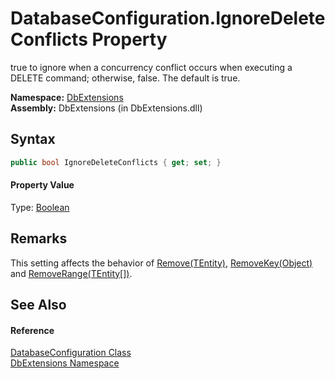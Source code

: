 DatabaseConfiguration.IgnoreDeleteConflicts Property
====================================================
true to ignore when a concurrency conflict occurs when executing a DELETE command; otherwise, false. The default is true.

**Namespace:** [DbExtensions][1]  
**Assembly:** DbExtensions (in DbExtensions.dll)

Syntax
------

```csharp
public bool IgnoreDeleteConflicts { get; set; }
```

#### Property Value
Type: [Boolean][2]

Remarks
-------
 This setting affects the behavior of [Remove(TEntity)][3], [RemoveKey(Object)][4] and [RemoveRange(TEntity[])][5]. 

See Also
--------

#### Reference
[DatabaseConfiguration Class][6]  
[DbExtensions Namespace][1]  

[1]: ../README.md
[2]: http://msdn.microsoft.com/en-us/library/a28wyd50
[3]: ../SqlTable_1/Remove.md
[4]: ../SqlTable_1/RemoveKey.md
[5]: ../SqlTable_1/RemoveRange_1.md
[6]: README.md